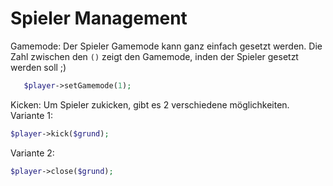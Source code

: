 # Spieler Management

Gamemode:
   Der Spieler Gamemode kann ganz einfach gesetzt
   werden. Die Zahl zwischen den `()` zeigt
   den Gamemode, inden der Spieler gesetzt werden
   soll ;)
   ```php
      $player->setGamemode(1);
   ```
Kicken:
   Um Spieler zukicken, gibt es 2 verschiedene
   möglichkeiten.
   Variante 1:
   ```php
   $player->kick($grund);
   ```
   Variante 2:
   ```php
   $player->close($grund);
   ```
